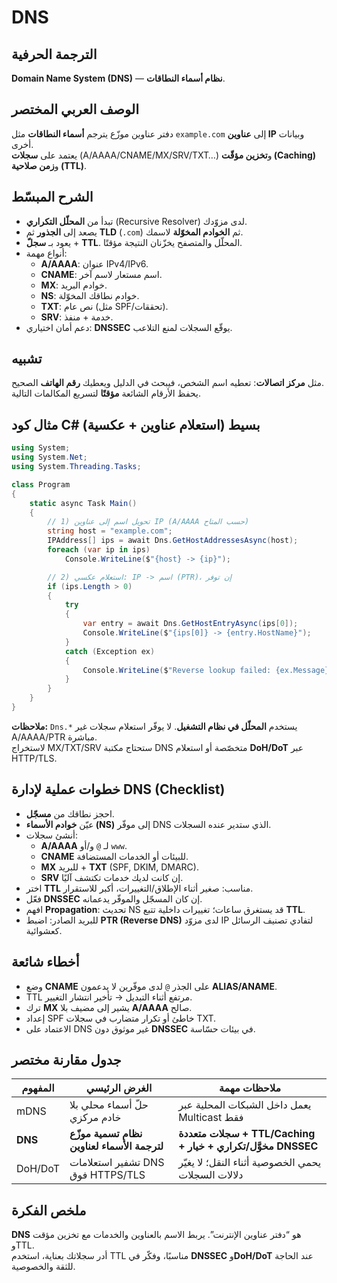 # **DNS**

## الترجمة الحرفية  
**Domain Name System (DNS)** — **نظام أسماء النطاقات**.

## الوصف العربي المختصر  
دفتر عناوين موزّع يترجم **أسماء النطاقات** مثل `example.com` إلى **عناوين IP** وبيانات أخرى.  
يعتمد على **سجلات** (A/AAAA/CNAME/MX/SRV/TXT…) و**تخزين مؤقّت (Caching)** و**زمن صلاحية (TTL)**.

## الشرح المبسّط  
- تبدأ من **المحلّل التكراري** (Recursive Resolver) لدى مزوّدك.  
- يصعد إلى **الجذور** ثم **TLD** (`.com`) ثم **الخوادم المخوّلة** لاسمك.  
- يعود بـ **سجلّ** + **TTL**. المحلّل والمتصفح يخزّنان النتيجة مؤقتًا.  
- أنواع مهمة:  
  - **A/AAAA**: عنوان IPv4/IPv6.  
  - **CNAME**: اسم مستعار لاسم آخر.  
  - **MX**: خوادم البريد.  
  - **NS**: خوادم نطاقك المخوّلة.  
  - **TXT**: نص عام (مثل SPF/تحققات).  
  - **SRV**: خدمة + منفذ.  
- دعم أمان اختياري: **DNSSEC** يوقّع السجلات لمنع التلاعب.

## تشبيه  
مثل **مركز اتصالات**: تعطيه اسم الشخص، فيبحث في الدليل ويعطيك **رقم الهاتف** الصحيح.  
يحفظ الأرقام الشائعة **مؤقتًا** لتسريع المكالمات التالية.

## مثال كود C# بسيط (استعلام عناوين + عكسية)
```csharp
using System;
using System.Net;
using System.Threading.Tasks;

class Program
{
    static async Task Main()
    {
        // 1) تحويل اسم إلى عناوين IP (A/AAAA حسب المتاح)
        string host = "example.com";
        IPAddress[] ips = await Dns.GetHostAddressesAsync(host);
        foreach (var ip in ips)
            Console.WriteLine($"{host} -> {ip}");

        // 2) استعلام عكسي: IP -> اسم (PTR)، إن توفر
        if (ips.Length > 0)
        {
            try
            {
                var entry = await Dns.GetHostEntryAsync(ips[0]);
                Console.WriteLine($"{ips[0]} -> {entry.HostName}");
            }
            catch (Exception ex)
            {
                Console.WriteLine($"Reverse lookup failed: {ex.Message}");
            }
        }
    }
}
```
**ملاحظات:** `Dns.*` يستخدم **المحلّل في نظام التشغيل**. لا يوفّر استعلام سجلات غير A/AAAA/PTR مباشرة.  
لاستخراج MX/TXT/SRV ستحتاج مكتبة DNS متخصّصة أو استعلام **DoH/DoT** عبر HTTP/TLS.

## خطوات عملية لإدارة DNS (Checklist)
- احجز نطاقك من **مسجّل**.  
- عيّن **خوادم الأسماء (NS)** إلى موفّر DNS الذي ستدير عنده السجلات.  
- أنشئ سجلات:  
  - **A/AAAA** لـ `@` و/أو `www`.  
  - **CNAME** للبيئات أو الخدمات المستضافة.  
  - **MX** للبريد + **TXT** (SPF, DKIM, DMARC).  
  - **SRV** إن كانت لديك خدمات تكتشف آليًا.  
- اختر **TTL** مناسب: صغير أثناء الإطلاق/التغييرات، أكبر للاستقرار.  
- فعّل **DNSSEC** إن كان المسجّل والموفّر يدعمانه.  
- افهم **Propagation**: تحديث NS قد يستغرق ساعات؛ تغييرات داخلية تتبع **TTL**.  
- للبريد الصادر: اضبط **PTR (Reverse DNS)** لدى مزوّد IP لتفادي تصنيف الرسائل كعشوائية.  

## أخطاء شائعة
- وضع **CNAME** على الجذر `@` لدى موفّرين لا يدعمون **ALIAS/ANAME**.  
- TTL مرتفع أثناء التبديل → تأخير انتشار التغيير.  
- ترك **MX** يشير إلى مضيف بلا **A/AAAA** صالح.  
- إعداد SPF خاطئ أو تكرار متضارب في سجلات TXT.  
- الاعتماد على DNS غير موثوق دون **DNSSEC** في بيئات حسّاسة.  

## جدول مقارنة مختصر

| المفهوم | الغرض الرئيسي | ملاحظات مهمة |
|---|---|---|
| mDNS| حلّ أسماء محلي بلا خادم مركزي | يعمل داخل الشبكات المحلية عبر Multicast فقط |
| **DNS** | **نظام تسمية موزّع لترجمة الأسماء لعناوين** | **سجلات متعددة + TTL/Caching + مخوَّل/تكراري + خيار DNSSEC** |
| DoH/DoT| تشفير استعلامات DNS فوق HTTPS/TLS | يحمي الخصوصية أثناء النقل؛ لا يغيّر دلالات السجلات |

## ملخص الفكرة  
**DNS** هو “دفتر عناوين الإنترنت”. يربط الاسم بالعناوين والخدمات مع تخزين مؤقت وTTL.  
أدر سجلاتك بعناية، استخدم TTL مناسبًا، وفكّر في **DNSSEC** و**DoH/DoT** عند الحاجة للثقة والخصوصية.
